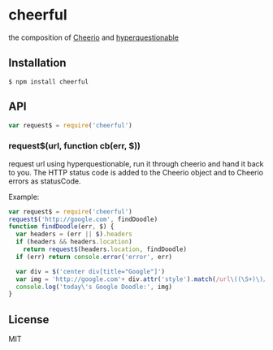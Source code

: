
# cheerful

  the composition of [Cheerio](https://github.com/MatthewMueller/cheerio) and [hyperquestionable](https://github.com/nathan7/hyperquestionable)

## Installation

    $ npm install cheerful

## API

```javascript
var request$ = require('cheerful')
```

### request$(url, function cb(err, $))

  request url using hyperquestionable, run it through cheerio and hand it back to you.
  The HTTP status code is added to the Cheerio object and to Cheerio errors as statusCode.

  Example:
```javascript
var request$ = require('cheerful')
request$('http://google.com', findDoodle)
function findDoodle(err, $) {
  var headers = (err || $).headers
  if (headers && headers.location)
    return request$(headers.location, findDoodle)
  if (err) return console.error('error', err)

  var div = $('center div[title="Google"]')
  var img = 'http://google.com'+ div.attr('style').match(/url\((\S+)\)/)[1]
  console.log('today\'s Google Doodle:', img)
}
```

## License

  MIT
